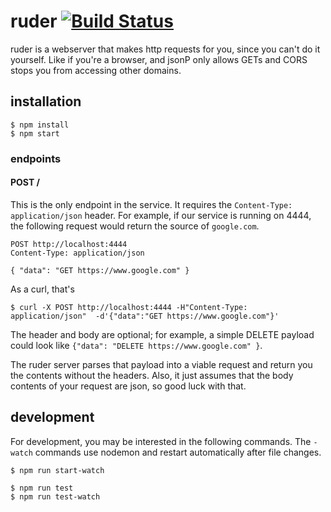 # ruder [![Build Status](https://travis-ci.org/honeydew-sc/ruder.svg?branch=master)](https://travis-ci.org/honeydew-sc/ruder)

ruder is a webserver that makes http requests for you, since you can't
do it yourself. Like if you're a browser, and jsonP only allows GETs
and CORS stops you from accessing other domains.

## installation

    $ npm install
    $ npm start

### endpoints

#### POST /


This is the only endpoint in the service. It requires the
`Content-Type: application/json` header. For example, if our service
is running on 4444, the following request would return the source of
`google.com`.

```
POST http://localhost:4444
Content-Type: application/json

{ "data": "GET https://www.google.com" }
```

As a curl, that's

```
$ curl -X POST http://localhost:4444 -H"Content-Type: application/json"  -d'{"data":"GET https://www.google.com"}'
```


The header and body are optional; for example, a simple DELETE payload
could look like `{"data": "DELETE https://www.google.com" }`.

The ruder server parses that payload into a viable request and return
you the contents without the headers. Also, it just assumes that the
body contents of your request are json, so good luck with that.

## development

For development, you may be interested in the following commands. The
`-watch` commands use nodemon and restart automatically after file
changes.

    $ npm run start-watch

    $ npm run test
    $ npm run test-watch

